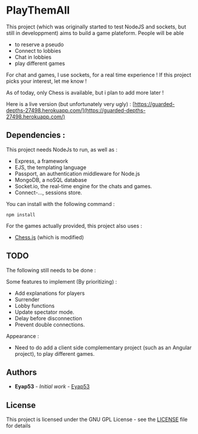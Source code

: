 # PlayThemAll

This project (which was originally started to test NodeJS and sockets, but still in developpment) aims to build a game plateform.
People will be able 
- to reserve a pseudo
- Connect to lobbies
- Chat in lobbies
- play different games

For chat and games, I use sockets, for a real time experience !
If this project picks your interest, let me know !


As of today, only Chess is available, but i plan to add more later !

Here is a live version (but unfortunately very ugly) : [https://guarded-depths-27498.herokuapp.com/](https://guarded-depths-27498.herokuapp.com/)

## Dependencies :

This project needs NodeJs to run, as well as :
- Express, a framework 
- EJS, the templating language
- Passport, an authentication middleware for Node.js
- MongoDB, a noSQL database
- Socket.io, the real-time engine for the chats and games.
- Connect-..., sessions store.
	
You can install with the following command :
```
npm install
```

For the games actually provided, this project also uses :
- [Chess.js](https://github.com/jhlywa/chess.js) (which is modified)


## TODO

The following still needs to be done :

Some features to implement (By prioritizing) :
- Add explanations for players
- Surrender
- Lobby functions
- Update spectator mode.
- Delay before disconnection
- Prevent double connections.


Appearance : 
- Need to do add a client side complementary project (such as an Angular project), to play different games.



## Authors

* **Eyap53** - *Initial work* - [Eyap53](https://github.com/Eyap53)


## License

This project is licensed under the GNU GPL License - see the [LICENSE](LICENSE) file for details



